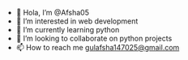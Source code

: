 - 👋 Hola, I’m @Afsha05
- 👀 I’m interested in web development
- 🌱 I’m currently learning python
- 💞️ I’m looking to collaborate on python projects
- 📫 How to reach me gulafsha147025@gmail.com
